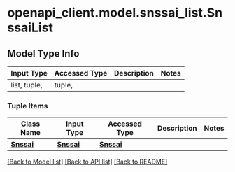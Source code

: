 # openapi_client.model.snssai_list.SnssaiList

## Model Type Info
Input Type | Accessed Type | Description | Notes
------------ | ------------- | ------------- | -------------
list, tuple,  | tuple,  |  | 

### Tuple Items
Class Name | Input Type | Accessed Type | Description | Notes
------------- | ------------- | ------------- | ------------- | -------------
[**Snssai**](Snssai.md) | [**Snssai**](Snssai.md) | [**Snssai**](Snssai.md) |  | 

[[Back to Model list]](../../README.md#documentation-for-models) [[Back to API list]](../../README.md#documentation-for-api-endpoints) [[Back to README]](../../README.md)

